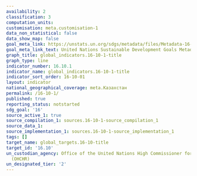 ```yaml
---
availability: 2
classification: 3
computation_units:
customisation: meta.customisation-1
data_non_statistical: false
data_show_map: false
goal_meta_link: https://unstats.un.org/sdgs/metadata/files/Metadata-16-10-01.pdf
goal_meta_link_text: United Nations Sustainable Development Goals Metadata (pdf 1361kB)
graph_title: global_indicators.16-10-1-title
graph_type: line
indicator_number: 16.10.1
indicator_name: global_indicators.16-10-1-title
indicator_sort_order: 16-10-01
layout: indicator
national_geographical_coverage: meta.Казахстан
permalink: /16-10-1/
published: true
reporting_status: notstarted
sdg_goal: '16'
source_active_1: true
source_compilation_1: sources.16-10-1-source_compilation_1
source_data_1:
source_implementation_1: sources.16-10-1-source_implementation_1
tags: []
target_name: global_targets.16-10-title
target_id: '16.10'
un_custodian_agency: Office of the United Nations High Commissioner for Human Rights
  (OHCHR)
un_designated_tier: '2'
---
```

